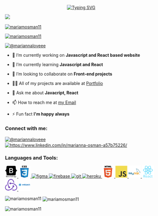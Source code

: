 <div align="center">
  
  [![Typing SVG](https://readme-typing-svg.demolab.com?font=Poppins&weight=600&size=25&pause=1000&color=1E88E5&background=993A8500&center=true&multiline=true&width=471&height=100&lines=Hello+%F0%9F%91%8B%2C+I'm+Mariam+;+A+Passionate+Front-End+Developer)](https://git.io/typing-svg)</div>
  

<div ><a href="#"><img src="https://media.licdn.com/dms/image/C4E12AQErJsYayDutVg/article-cover_image-shrink_600_2000/0/1651835064260?e=2147483647&v=beta&t=PD7NGwk2Vh3xOA9gxf8uUsLsAt-Bvak1Hm3ruoGSxuY"></div>
<p align="left"> <img src="https://komarev.com/ghpvc/?username=mariamosman11&label=Profile%20views&color=0e75b6&style=flat"alt="mariamosman11" /> </p>

<p align="left"> <a href="https://github.com/ryo-ma/github-profile-trophy"><img src="https://github-profile-trophy.vercel.app/?username=mariamosman11" alt="mariamosman11" /></a> </p>

<p align="left"> <a href="https://twitter.com/@mariannaloveee" target="blank"><img src="https://img.shields.io/twitter/follow/@mariannaloveee?logo=twitter&style=for-the-badge" alt="@mariannaloveee" /></a> </p>

- 🔭 I’m currently working on **Javascript and React based website**

- 🌱 I’m currently learning **Javascript and React**

- 👯 I’m looking to collaborate on **Front-end projects**

- 👨‍💻 All of my projects are available at [Portfolio](https://mariamosman11.github.io/-Portfolio-/)

- 💬 Ask me about **Javacript, React**

- 📫 How to reach me at [my Email](Mariamkca11@gmail.com)

- ⚡ Fun fact **I'm happy always**

<h3 align="left">Connect with me:</h3>
<p align="left">
<a href="https://twitter.com/@mariannaloveee" target="blank"><img align="center" src="https://raw.githubusercontent.com/rahuldkjain/github-profile-readme-generator/master/src/images/icons/Social/twitter.svg" alt="@mariannaloveee" height="30" width="40" /></a>
<a href="https://linkedin.com/in/https://www.linkedin.com/in/marianna-osman-a57b75226/" target="blank"><img align="center" src="https://raw.githubusercontent.com/rahuldkjain/github-profile-readme-generator/master/src/images/icons/Social/linked-in-alt.svg" alt="https://www.linkedin.com/in/marianna-osman-a57b75226/" height="30" width="40" /></a>
</p>

<h3 align="left">Languages and Tools:</h3>
<p align="left"> <a href="https://getbootstrap.com" target="_blank" rel="noreferrer"> <img src="https://raw.githubusercontent.com/devicons/devicon/master/icons/bootstrap/bootstrap-plain-wordmark.svg" alt="bootstrap" width="40" height="40"/> </a> <a href="https://www.w3schools.com/css/" target="_blank" rel="noreferrer"> <img src="https://raw.githubusercontent.com/devicons/devicon/master/icons/css3/css3-original-wordmark.svg" alt="css3" width="40" height="40"/> </a> <a href="https://www.figma.com/" target="_blank" rel="noreferrer"> <img src="https://www.vectorlogo.zone/logos/figma/figma-icon.svg" alt="figma" width="40" height="40"/> </a> <a href="https://firebase.google.com/" target="_blank" rel="noreferrer"> <img src="https://www.vectorlogo.zone/logos/firebase/firebase-icon.svg" alt="firebase" width="40" height="40"/> </a> <a href="https://git-scm.com/" target="_blank" rel="noreferrer"> <img src="https://www.vectorlogo.zone/logos/git-scm/git-scm-icon.svg" alt="git" width="40" height="40"/> </a> <a href="https://heroku.com" target="_blank" rel="noreferrer"> <img src="https://www.vectorlogo.zone/logos/heroku/heroku-icon.svg" alt="heroku" width="40" height="40"/> </a> <a href="https://www.w3.org/html/" target="_blank" rel="noreferrer"> <img src="https://raw.githubusercontent.com/devicons/devicon/master/icons/html5/html5-original-wordmark.svg" alt="html5" width="40" height="40"/> </a> <a href="https://developer.mozilla.org/en-US/docs/Web/JavaScript" target="_blank" rel="noreferrer"> <img src="https://raw.githubusercontent.com/devicons/devicon/master/icons/javascript/javascript-original.svg" alt="javascript" width="40" height="40"/> </a> <a href="https://www.mysql.com/" target="_blank" rel="noreferrer"> <img src="https://raw.githubusercontent.com/devicons/devicon/master/icons/mysql/mysql-original-wordmark.svg" alt="mysql" width="40" height="40"/> </a> <a href="https://reactjs.org/" target="_blank" rel="noreferrer"> <img src="https://raw.githubusercontent.com/devicons/devicon/master/icons/react/react-original-wordmark.svg" alt="react" width="40" height="40"/> </a> <a href="https://redux.js.org" target="_blank" rel="noreferrer"> <img src="https://raw.githubusercontent.com/devicons/devicon/master/icons/redux/redux-original.svg" alt="redux" width="40" height="40"/> </a> <a href="https://webpack.js.org" target="_blank" rel="noreferrer"> <img src="https://raw.githubusercontent.com/devicons/devicon/d00d0969292a6569d45b06d3f350f463a0107b0d/icons/webpack/webpack-original-wordmark.svg" alt="webpack" width="40" height="40"/> </a> </p>


<p><img align="left" src="https://github-readme-stats.vercel.app/api/top-langs?username=mariamosman11&show_icons=true&locale=en&layout=compact" alt="mariamosman11" /></p>

<p>&nbsp;<img align="center" src="https://github-readme-stats.vercel.app/api?username=mariamosman11&show_icons=true&locale=en" alt="mariamosman11" /></p>

<p><img align="center" src="https://github-readme-streak-stats.herokuapp.com/?user=mariamosman11&" alt="mariamosman11" /></p>
